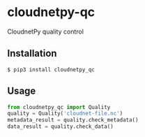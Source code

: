 # cloudnetpy-qc
CloudnetPy quality control

Installation
------------
```shell
$ pip3 install cloudnetpy_qc
```

Usage
-----
```python
from cloudnetpy_qc import Quality
quality = Quality('cloudnet-file.nc')
metadata_result = quality.check_metadata()
data_result = quality.check_data()
```